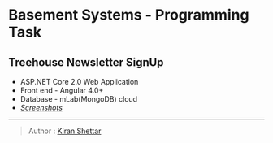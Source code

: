 # Basement Systems - Programming Task

## Treehouse Newsletter SignUp 
- ASP.NET Core 2.0 Web Application
- Front end - Angular 4.0+ 
- Database - mLab(MongoDB) cloud
- _[Screenshots](https://github.com/kcshettar/ProgrammingTask/tree/master/Screenshots)_
___
> Author : [Kiran Shettar](https://www.cs.uml.edu/~kshettar)